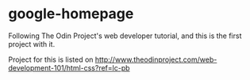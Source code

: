google-homepage
===============

Following The Odin Project's web developer tutorial, and this is the first project with it.

Project for this is listed on http://www.theodinproject.com/web-development-101/html-css?ref=lc-pb